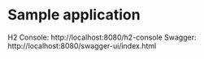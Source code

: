 # Sample application

H2 Console: http://localhost:8080/h2-console
Swagger: http://localhost:8080/swagger-ui/index.html